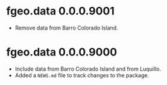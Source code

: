 # fgeo.data 0.0.0.9001

* Remove data from Barro Colorado Island.

# fgeo.data 0.0.0.9000

* Include data from Barro Colorado Island and from Luquillo.
* Added a `NEWS.md` file to track changes to the package.
